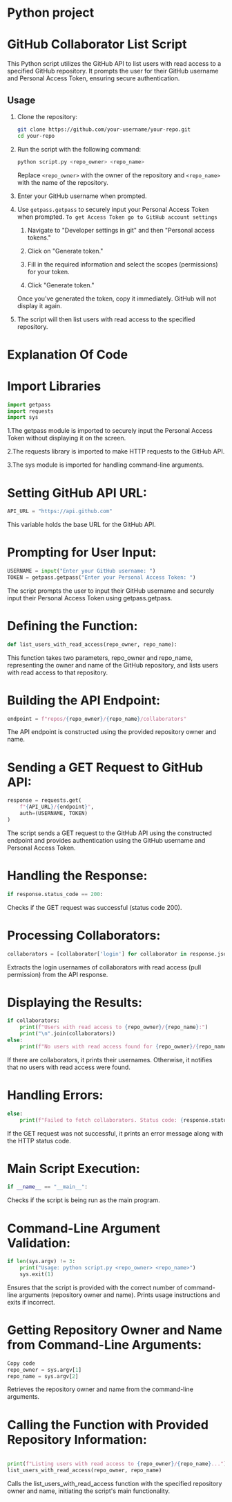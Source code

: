 # Python project
# GitHub Collaborator List Script

This Python script utilizes the GitHub API to list users with read access to a specified GitHub repository. It prompts the user for their GitHub username and Personal Access Token, ensuring secure authentication.

## Usage

1. Clone the repository:

    ```bash
    git clone https://github.com/your-username/your-repo.git
    cd your-repo
    ```

2. Run the script with the following command:

    ```bash
    python script.py <repo_owner> <repo_name>
    ```

    Replace `<repo_owner>` with the owner of the repository and `<repo_name>` with the name of the repository.

3. Enter your GitHub username when prompted.

4. Use `getpass.getpass` to securely input your Personal Access Token when prompted.
      ```To get Access Token go to GitHub account settings```

     1. Navigate to "Developer settings in git" and then "Personal access tokens."
   
     2. Click on "Generate token."

     3. Fill in the required information and select the scopes (permissions) for your token.

     4.  Click "Generate token."

     Once you've generated the token, copy it immediately. GitHub will not display it again.

5. The script will then list users with read access to the specified repository.

# Explanation Of Code

# Import Libraries

```python
import getpass 
import requests
import sys
```

1.The getpass module is imported to securely input the Personal Access Token without displaying it on the screen.

2.The requests library is imported to make HTTP requests to the GitHub API.

3.The sys module is imported for handling command-line arguments.

# Setting GitHub API URL:

```python
API_URL = "https://api.github.com"
```
This variable holds the base URL for the GitHub API.

# Prompting for User Input:

```python
USERNAME = input("Enter your GitHub username: ")
TOKEN = getpass.getpass("Enter your Personal Access Token: ")
```

The script prompts the user to input their GitHub username and securely input their Personal Access Token using getpass.getpass.

# Defining the Function:

```python
def list_users_with_read_access(repo_owner, repo_name):
```
This function takes two parameters, repo_owner and repo_name, representing the owner and name of the GitHub repository, and lists users with read access to that repository.

# Building the API Endpoint:

```python
endpoint = f"repos/{repo_owner}/{repo_name}/collaborators"
```
The API endpoint is constructed using the provided repository owner and name.

# Sending a GET Request to GitHub API:

```python
response = requests.get(
    f"{API_URL}/{endpoint}",
    auth=(USERNAME, TOKEN)
)
```
The script sends a GET request to the GitHub API using the constructed endpoint and provides authentication using the GitHub username and Personal Access Token.

# Handling the Response:

```python
if response.status_code == 200:
```
Checks if the GET request was successful (status code 200).

# Processing Collaborators:

```python
collaborators = [collaborator['login'] for collaborator in response.json() if collaborator['permissions']['pull']]
```
Extracts the login usernames of collaborators with read access (pull permission) from the API response.

# Displaying the Results:

```python
if collaborators:
    print(f"Users with read access to {repo_owner}/{repo_name}:")
    print("\n".join(collaborators))
else:
    print(f"No users with read access found for {repo_owner}/{repo_name}.")
```
If there are collaborators, it prints their usernames. Otherwise, it notifies that no users with read access were found.

# Handling Errors:

``` python
else:
    print(f"Failed to fetch collaborators. Status code: {response.status_code}")
```
If the GET request was not successful, it prints an error message along with the HTTP status code.

# Main Script Execution:
``` python
if __name__ == "__main__":
```
Checks if the script is being run as the main program.

# Command-Line Argument Validation:
```python
if len(sys.argv) != 3:
    print("Usage: python script.py <repo_owner> <repo_name>")
    sys.exit(1)
```
Ensures that the script is provided with the correct number of command-line arguments (repository owner and name). Prints usage instructions and exits if incorrect.

# Getting Repository Owner and Name from Command-Line Arguments:
```python
Copy code
repo_owner = sys.argv[1]
repo_name = sys.argv[2]
```
Retrieves the repository owner and name from the command-line arguments.

# Calling the Function with Provided Repository Information:
```python

print(f"Listing users with read access to {repo_owner}/{repo_name}...")
list_users_with_read_access(repo_owner, repo_name)
```
Calls the list_users_with_read_access function with the specified repository owner and name, initiating the script's main functionality.


